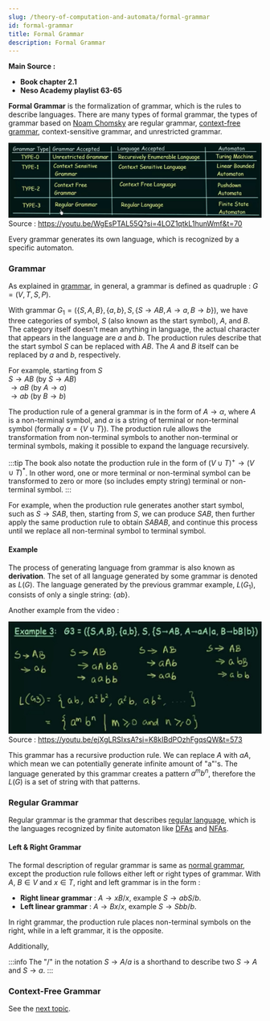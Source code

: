 ```yaml
---
slug: /theory-of-computation-and-automata/formal-grammar
id: formal-grammar
title: Formal Grammar
description: Formal Grammar
---
```


**Main Source :**

- **Book chapter 2.1**
- **Neso Academy playlist 63-65**

**Formal Grammar** is the formalization of grammar, which is the rules to describe languages. There are many types of formal grammar, the types of grammar based on [Noam Chomsky](https://en.wikipedia.org/wiki/Noam_Chomsky) are regular grammar, [context-free grammar](/theory-of-computation-and-automata/context-free-grammar), context-sensitive grammar, and unrestricted grammar.

![Type of grammar](./type-of-grammar.png)  
Source : https://youtu.be/WgEsPTAL55Q?si=4LOZ1qtkL1hunWmf&t=70

Every grammar generates its own language, which is recognized by a specific automaton.

### Grammar

As explained in [grammar](/theory-of-computation-and-automata/toc-fundamentals#grammar), in general, a grammar is defined as quadruple : $G = (V, T, S, P)$.

With grammar $G_1 = (\{S, A, B\}, \{a, b\}, S, \{S \rightarrow AB, A \rightarrow a, B \rightarrow b\})$, we have three categories of symbol, $S$ (also known as the start symbol), $A$, and $B$. The category itself doesn't mean anything in language, the actual character that appears in the language are $a$ and $b$. The production rules describe that the start symbol $S$ can be replaced with $AB$. The $A$ and $B$ itself can be replaced by $a$ and $b$, respectively.

For example, starting from $S$  
$S \rightarrow AB$ (by $S \rightarrow AB$)  
$\rightarrow aB$ (by $A \rightarrow a$)  
$\rightarrow ab$ (by $B \rightarrow b$)

The production rule of a general grammar is in the form of $A \rightarrow \alpha$, where $A$ is a non-terminal symbol, and $\alpha$ is a string of terminal or non-terminal symbol (formally $\alpha = \{V \cup T\}$). The production rule allows the transformation from non-terminal symbols to another non-terminal or terminal symbols, making it possible to expand the language recursively.

:::tip
The book also notate the production rule in the form of $(V \cup T)^+ \rightarrow (V \cup T)^*$. In other word, one or more terminal or non-terminal symbol can be transformed to zero or more (so includes empty string) terminal or non-terminal symbol.
:::

For example, when the production rule generates another start symbol, such as $S \rightarrow SAB$, then, starting from $S$, we can produce $SAB$, then further apply the same production rule to obtain $SABAB$, and continue this process until we replace all non-terminal symbol to terminal symbol.

#### Example

The process of generating language from grammar is also known as **derivation**. The set of all language generated by some grammar is denoted as $L(G)$. The language generated by the previous grammar example, $L(G_1)$, consists of only a single string: $\{ab\}$.

Another example from the video :

![Grammar example](./grammar-example.png)  
Source : https://youtu.be/ejXgLRSIxsA?si=K8kIBdPOzhFgqsQW&t=573

This grammar has a recursive production rule. We can replace $A$ with $aA$, which mean we can potentially generate infinite amount of "a"'s. The language generated by this grammar creates a pattern $a^m b^n$, therefore the $L(G)$ is a set of string with that patterns.

### Regular Grammar

Regular grammar is the grammar that describes [regular language](/theory-of-computation-and-automata/regular-languages-part-1), which is the languages recognized by finite automaton like [DFAs](/theory-of-computation-and-automata/finite-automata#dfa) and [NFAs](/theory-of-computation-and-automata/finite-automata#nfa).

#### Left & Right Grammar

The formal description of regular grammar is same as [normal grammar](#grammar), except the production rule follows either left or right types of grammar. With $A$, $B \in V$ and $x \in T$, right and left grammar is in the form :

- **Right linear grammar** : $A \rightarrow xB/x$, example $S \rightarrow abS/b$.
- **Left linear grammar** : $A \rightarrow Bx/x$, example $S \rightarrow Sbb/b$.

In right grammar, the production rule places non-terminal symbols on the right, while in a left grammar, it is the opposite.

Additionally,

:::info
The "/" in the notation $S \rightarrow A/a$ is a shorthand to describe two $S \rightarrow A$ and $S \rightarrow a$.
:::

### Context-Free Grammar

See the [next topic](/theory-of-computation-and-automata/context-free-grammar).
